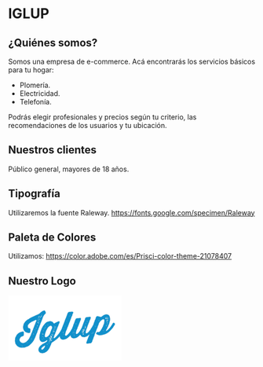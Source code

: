 # IGLUP 
## ¿Quiénes somos?
Somos una empresa de e-commerce. Acá encontrarás los servicios básicos para tu hogar:
* Plomería.
* Electricidad.
* Telefonía.

Podrás elegir profesionales y precios según tu criterio, las recomendaciones de los usuarios y tu ubicación.
 ## Nuestros clientes
Público general, mayores de 18 años.
## Tipografía
Utilizaremos la fuente Raleway.
https://fonts.google.com/specimen/Raleway
## Paleta de Colores
Utilizamos:
https://color.adobe.com/es/Prisci-color-theme-21078407
## Nuestro Logo
![logo](/logoo.png)



